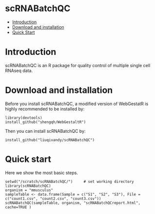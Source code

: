 scRNABatchQC
==========
* [Introduction](#introduction)
* [Download and installation](#download)
* [Quick Start](#example)

<a name="introduction"/>

# Introduction

scRNABatchQC is an R package for quality control of multiple single cell RNAseq data.

<a name="download"/>

# Download and installation

Before you install scRNABatchQC, a modified version of WebGestatR is highly recommended to be installed by:

	library(devtools)
	install_github("shengqh/WebGestaltR")

Then you can install scRNABatchQC by:

	install_github("liuqivandy/scRNABatchQC")
  
<a name="example"/>

# Quick start

Here we show the most basic steps.
        
	
	
	setwd("/scratch/scRNABatchQC/")     # set working directory
	library(scRNABatchQC)
	organism = "mmusculus"
	sampleTable <- data.frame(Sample = c("S1", "S2", "S3"), File = c("count1.csv", "count2.csv", "count3.csv"))
	scRNABatchQC(sampleTable, organism, "scRNABatchQCreport.html", cache=TRUE )
